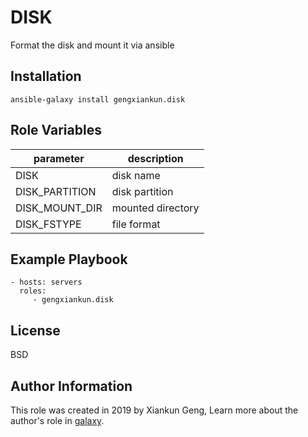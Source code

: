 DISK
=========
Format the disk and mount it via ansible

Installation
------------

`ansible-galaxy install gengxiankun.disk`

Role Variables
--------------

parameter | description
------------ | -------------
DISK | disk name
DISK_PARTITION | disk partition
DISK_MOUNT_DIR | mounted directory
DISK_FSTYPE | file format

Example Playbook
----------------

    - hosts: servers
      roles:
         - gengxiankun.disk

License
-------

BSD

Author Information
------------------

This role was created in 2019 by Xiankun Geng, Learn more about the author's role in [galaxy](https://galaxy.ansible.com/gengxiankun).
